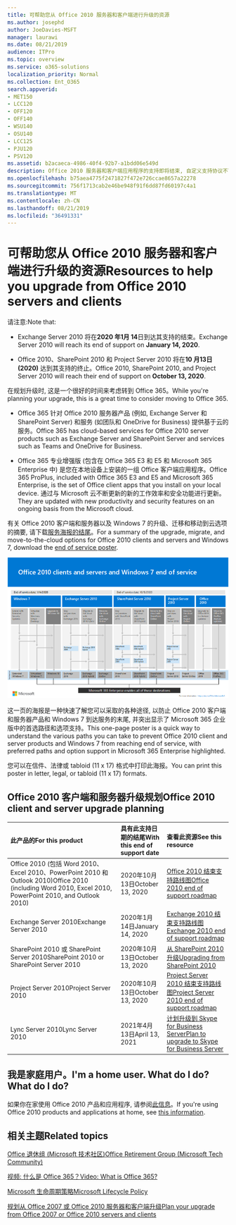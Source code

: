 ```yaml
---
title: 可帮助您从 Office 2010 服务器和客户端进行升级的资源
ms.author: josephd
author: JoeDavies-MSFT
manager: laurawi
ms.date: 08/21/2019
audience: ITPro
ms.topic: overview
ms.service: o365-solutions
localization_priority: Normal
ms.collection: Ent_O365
search.appverid:
- MET150
- LCC120
- OFF120
- OFF140
- WSU140
- OSU140
- LCC125
- PJU120
- PSV120
ms.assetid: b2acaeca-4986-40f4-92b7-a1bdd06e549d
description: Office 2010 服务器和客户端应用程序的支持即将结束, 自定义支持协议不可用。 使用本文立即开始规划升级。
ms.openlocfilehash: b75aea4775f2471827f472e726ccae8657a22278
ms.sourcegitcommit: 756f1713cab2e46be948f91f6dd87fd60197c4a1
ms.translationtype: MT
ms.contentlocale: zh-CN
ms.lasthandoff: 08/21/2019
ms.locfileid: "36491331"
---
```

# <a name="resources-to-help-you-upgrade-from-office-2010-servers-and-clients"></a><span data-ttu-id="1f3c5-104">可帮助您从 Office 2010 服务器和客户端进行升级的资源</span><span class="sxs-lookup"><span data-stu-id="1f3c5-104">Resources to help you upgrade from Office 2010 servers and clients</span></span>

<span data-ttu-id="1f3c5-105">请注意:</span><span class="sxs-lookup"><span data-stu-id="1f3c5-105">Note that:</span></span>

- <span data-ttu-id="1f3c5-106">Exchange Server 2010 将在**2020 年1月 14**日到达其支持的结束。</span><span class="sxs-lookup"><span data-stu-id="1f3c5-106">Exchange Server 2010 will reach its end of support on **January 14, 2020**.</span></span> 

- <span data-ttu-id="1f3c5-107">Office 2010、SharePoint 2010 和 Project Server 2010 将在**10 月13日 (2020)** 达到其支持的终止。</span><span class="sxs-lookup"><span data-stu-id="1f3c5-107">Office 2010, SharePoint 2010, and Project Server 2010 will reach their end of support on **October 13, 2020**.</span></span> 

<span data-ttu-id="1f3c5-108">在规划升级时, 这是一个很好的时间来考虑转到 Office 365。</span><span class="sxs-lookup"><span data-stu-id="1f3c5-108">While you're planning your upgrade, this is a great time to consider moving to Office 365.</span></span> 

- <span data-ttu-id="1f3c5-109">Office 365 针对 Office 2010 服务器产品 (例如, Exchange Server 和 SharePoint Server) 和服务 (如团队和 OneDrive for Business) 提供基于云的服务。</span><span class="sxs-lookup"><span data-stu-id="1f3c5-109">Office 365 has cloud-based services for Office 2010 server products such as Exchange Server and SharePoint Server and services such as Teams and OneDrive for Business.</span></span> 

- <span data-ttu-id="1f3c5-110">Office 365 专业增强版 (包含在 Office 365 E3 和 E5 和 Microsoft 365 Enterprise 中) 是您在本地设备上安装的一组 Office 客户端应用程序。</span><span class="sxs-lookup"><span data-stu-id="1f3c5-110">Office 365 ProPlus, included with Office 365 E3 and E5 and Microsoft 365 Enterprise, is the set of Office client apps that you install on your local device.</span></span> <span data-ttu-id="1f3c5-111">通过与 Microsoft 云不断更新的新的工作效率和安全功能进行更新。</span><span class="sxs-lookup"><span data-stu-id="1f3c5-111">They are updated with new productivity and security features on an ongoing basis from the Microsoft cloud.</span></span>

<span data-ttu-id="1f3c5-112">有关 Office 2010 客户端和服务器以及 Windows 7 的升级、迁移和移动到云选项的摘要, 请下载[服务海报的结尾](https://github.com/MicrosoftDocs/microsoft-365-docs/raw/public/microsoft-365/enterprise/media/migration-microsoft-365-enterprise-workload/Office2010Windows7EndOfService.pdf)。</span><span class="sxs-lookup"><span data-stu-id="1f3c5-112">For a summary of the upgrade, migrate, and move-to-the-cloud options for Office 2010 clients and servers and Windows 7, download the [end of service poster](https://github.com/MicrosoftDocs/microsoft-365-docs/raw/public/microsoft-365/enterprise/media/migration-microsoft-365-enterprise-workload/Office2010Windows7EndOfService.pdf).</span></span>

![](./media/upgrade-from-office-2010-servers-and-products/office2010-windows7-end-of-service.png)

<span data-ttu-id="1f3c5-113">这一页的海报是一种快速了解您可以采取的各种途径, 以防止 Office 2010 客户端和服务器产品和 Windows 7 到达服务的末尾, 并突出显示了 Microsoft 365 企业版中的首选路径和选项支持。</span><span class="sxs-lookup"><span data-stu-id="1f3c5-113">This one-page poster is a quick way to understand the various paths you can take to prevent Office 2010 client and server products and Windows 7 from reaching end of service, with preferred paths and option support in Microsoft 365 Enterprise highlighted.</span></span>

<span data-ttu-id="1f3c5-114">您可以在信件、法律或 tabloid (11 x 17) 格式中打印此海报。</span><span class="sxs-lookup"><span data-stu-id="1f3c5-114">You can print this poster in letter, legal, or tabloid (11 x 17) formats.</span></span>
      
## <a name="office-2010-client-and-server-upgrade-planning"></a><span data-ttu-id="1f3c5-115">Office 2010 客户端和服务器升级规划</span><span class="sxs-lookup"><span data-stu-id="1f3c5-115">Office 2010 client and server upgrade planning</span></span>
  
|<span data-ttu-id="1f3c5-116">**此产品的**</span><span class="sxs-lookup"><span data-stu-id="1f3c5-116">**For this product**</span></span>|<span data-ttu-id="1f3c5-117">**具有此支持日期的结尾**</span><span class="sxs-lookup"><span data-stu-id="1f3c5-117">**With this end of support date**</span></span>|<span data-ttu-id="1f3c5-118">**查看此资源**</span><span class="sxs-lookup"><span data-stu-id="1f3c5-118">**See this resource**</span></span>|
|:-----|:-----|:-----|
|<span data-ttu-id="1f3c5-119">Office 2010 (包括 Word 2010、Excel 2010、PowerPoint 2010 和 Outlook 2010)</span><span class="sxs-lookup"><span data-stu-id="1f3c5-119">Office 2010 (including Word 2010, Excel 2010, PowerPoint 2010, and Outlook 2010)</span></span>  <br/> | <span data-ttu-id="1f3c5-120">2020年10月13日</span><span class="sxs-lookup"><span data-stu-id="1f3c5-120">October 13, 2020</span></span> |[<span data-ttu-id="1f3c5-121">Office 2010 结束支持路线图</span><span class="sxs-lookup"><span data-stu-id="1f3c5-121">Office 2010 end of support roadmap</span></span>](https://docs.microsoft.com/DeployOffice/office-2010-end-support-roadmap) <br/> |
|<span data-ttu-id="1f3c5-122">Exchange Server 2010</span><span class="sxs-lookup"><span data-stu-id="1f3c5-122">Exchange Server 2010</span></span>  <br/> | <span data-ttu-id="1f3c5-123">2020年1月14日</span><span class="sxs-lookup"><span data-stu-id="1f3c5-123">January 14, 2020</span></span>  |[<span data-ttu-id="1f3c5-124">Exchange 2010 结束支持路线图</span><span class="sxs-lookup"><span data-stu-id="1f3c5-124">Exchange 2010 end of support roadmap</span></span>](exchange-2010-end-of-support.md) <br/> |
|<span data-ttu-id="1f3c5-125">SharePoint 2010 或 SharePoint Server 2010</span><span class="sxs-lookup"><span data-stu-id="1f3c5-125">SharePoint 2010 or SharePoint Server 2010</span></span>  <br/> | <span data-ttu-id="1f3c5-126">2020年10月13日</span><span class="sxs-lookup"><span data-stu-id="1f3c5-126">October 13, 2020</span></span> |[<span data-ttu-id="1f3c5-127">从 SharePoint 2010 升级</span><span class="sxs-lookup"><span data-stu-id="1f3c5-127">Upgrading from SharePoint 2010</span></span>](upgrade-from-sharepoint-2010.md) <br/> |
|<span data-ttu-id="1f3c5-128">Project Server 2010</span><span class="sxs-lookup"><span data-stu-id="1f3c5-128">Project Server 2010</span></span> <br/> | <span data-ttu-id="1f3c5-129">2020年10月13日</span><span class="sxs-lookup"><span data-stu-id="1f3c5-129">October 13, 2020</span></span> | [<span data-ttu-id="1f3c5-130">Project Server 2010 结束支持路线图</span><span class="sxs-lookup"><span data-stu-id="1f3c5-130">Project Server 2010 end of support roadmap</span></span>](project-server-2010-end-of-support.md) <br/> |
|<span data-ttu-id="1f3c5-131">Lync Server 2010</span><span class="sxs-lookup"><span data-stu-id="1f3c5-131">Lync Server 2010</span></span> <br/> | <span data-ttu-id="1f3c5-132">2021年4月13日</span><span class="sxs-lookup"><span data-stu-id="1f3c5-132">April 13, 2021</span></span> | [<span data-ttu-id="1f3c5-133">计划升级到 Skype for Business Server</span><span class="sxs-lookup"><span data-stu-id="1f3c5-133">Plan to upgrade to Skype for Business Server</span></span>](https://docs.microsoft.com/skypeforbusiness/plan-your-deployment/upgrade) <br/> |
    
## <a name="im-a-home-user-what-do-i-do"></a><span data-ttu-id="1f3c5-134">我是家庭用户。</span><span class="sxs-lookup"><span data-stu-id="1f3c5-134">I'm a home user.</span></span> <span data-ttu-id="1f3c5-135">What do I do?</span><span class="sxs-lookup"><span data-stu-id="1f3c5-135">What do I do?</span></span>

<span data-ttu-id="1f3c5-136">如果你在家使用 Office 2010 产品和应用程序, 请参阅[此信息](plan-upgrade-previous-versions-office.md#im-a-home-user-what-do-i-do)。</span><span class="sxs-lookup"><span data-stu-id="1f3c5-136">If you're using Office 2010 products and applications at home, see [this information](plan-upgrade-previous-versions-office.md#im-a-home-user-what-do-i-do).</span></span>

## <a name="related-topics"></a><span data-ttu-id="1f3c5-137">相关主题</span><span class="sxs-lookup"><span data-stu-id="1f3c5-137">Related topics</span></span>

[<span data-ttu-id="1f3c5-138">Office 退休组 (Microsoft 技术社区)</span><span class="sxs-lookup"><span data-stu-id="1f3c5-138">Office Retirement Group (Microsoft Tech Community)</span></span>](https://go.microsoft.com/fwlink/?linkid=842065)
  
[<span data-ttu-id="1f3c5-139">视频: 什么是 Office 365？</span><span class="sxs-lookup"><span data-stu-id="1f3c5-139">Video: What is Office 365?</span></span>](https://support.office.com/article/847caf12-2589-452c-8aca-1c009797678b.aspx)
  
[<span data-ttu-id="1f3c5-140">Microsoft 生命周期策略</span><span class="sxs-lookup"><span data-stu-id="1f3c5-140">Microsoft Lifecycle Policy</span></span>](https://go.microsoft.com/fwlink/?linkid=865200)

[<span data-ttu-id="1f3c5-141">规划从 Office 2007 或 Office 2010 服务器和客户端升级</span><span class="sxs-lookup"><span data-stu-id="1f3c5-141">Plan your upgrade from Office 2007 or Office 2010 servers and clients</span></span>](plan-upgrade-previous-versions-office.md)

